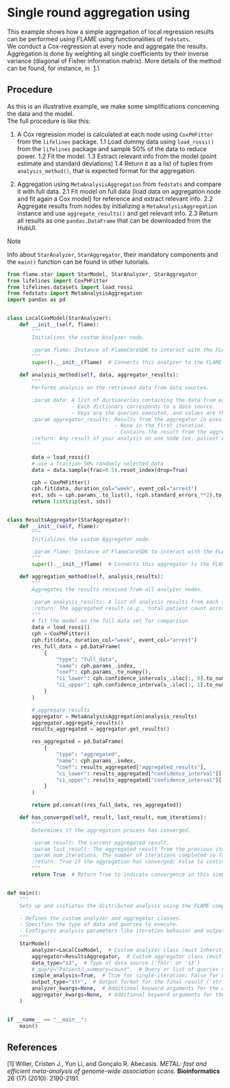 # Single round aggregation using

This example shows how a simple aggregation of local regression results can be performed using FLAME using functionalities of `fedstats`.\
We conduct a Cox-regression at every node and aggregate the results. Aggregation is done by weighting all single coefficients by
their inverse variance (diagonal of Fisher information matrix). More details of the method can be found, for instance, in &nbsp;[1](#ref-willer2010).\

## Procedure

As this is an illustrative example, we make some simplifications concerning the data and the model.\
The full procedure is like this:

1. A Cox regression model is calculated at each node using `CoxPHFitter` from the `lifelines` package.
    1.1 Load dummy data using `load_rossi()` from the `lifelines` package and sample 50% of the data to reduce power.
    1.2 Fit the model.
    1.3 Extract relevant info from the model (point estimate and standard deviations)
    1.4 Return it as a list of tuples from `analysis_method()`, that is expected format for the aggregation.

2. Aggregation using `MetaAnalysisAggregation` from `fedstats` and compare it with full data.
    2.1 Fit model on full data (load data on aggregation node and fit again a Cox model) for reference and extract relevant info.
    2.2 Aggregate results from nodes by initializing a `MetaAnalysisAggregation` instance and use `aggregate_results()` and get relevant info.
    2.3 Return all results as one `pandas.DataFrame` that can be downloaded from the HubUI.

> [!NOTE]  
> Info about `StarAnalyzer`, `StarAggregator`, their mandatory components and the `main()` function can be found in other tutorials.

```python
from flame.star import StarModel, StarAnalyzer, StarAggregator
from lifelines import CoxPHFitter
from lifelines.datasets import load_rossi
from fedstats import MetaAnalysisAggregation
import pandas as pd


class LocalCoxModel(StarAnalyzer):
    def __init__(self, flame):
        """
        Initializes the custom Analyzer node.

        :param flame: Instance of FlameCoreSDK to interact with the FLAME components.
        """
        super().__init__(flame)  # Connects this analyzer to the FLAME components

    def analysis_method(self, data, aggregator_results):
        """
        Performs analysis on the retrieved data from data sources.

        :param data: A list of dictionaries containing the data from each data source.
                     - Each dictionary corresponds to a data source.
                     - Keys are the queries executed, and values are the results (dict for FHIR, str for S3).
        :param aggregator_results: Results from the aggregator in previous iterations.
                                   - None in the first iteration.
                                   - Contains the result from the aggregator's aggregation_method in subsequent iterations.
        :return: Any result of your analysis on one node (ex. patient count).
        """

        data = load_rossi()
        # use a fraction 50% randomly selected data
        data = data.sample(frac=0.5).reset_index(drop=True)

        cph = CoxPHFitter()
        cph.fit(data, duration_col="week", event_col="arrest")
        est, sds = cph.params_.to_list(), (cph.standard_errors_**2).to_list()
        return list(zip(est, sds))


class ResultsAggregator(StarAggregator):
    def __init__(self, flame):
        """
        Initializes the custom Aggregator node.

        :param flame: Instance of FlameCoreSDK to interact with the FLAME components.
        """
        super().__init__(flame)  # Connects this aggregator to the FLAME components

    def aggregation_method(self, analysis_results):
        """
        Aggregates the results received from all analyzer nodes.

        :param analysis_results: A list of analysis results from each analyzer node.
        :return: The aggregated result (e.g., total patient count across all analyzers).
        """
        # fit the model on the full data set for comparison
        data = load_rossi()
        cph = CoxPHFitter()
        cph.fit(data, duration_col="week", event_col="arrest")
        res_full_data = pd.DataFrame(
            {
                "type": "full_data",
                "name": cph.params_.index,
                "coef": cph.params_.to_numpy(),
                "ci_lower": cph.confidence_intervals_.iloc[:, 0].to_numpy(),
                "ci_upper": cph.confidence_intervals_.iloc[:, 1].to_numpy(),
            }
        )

        # aggregate results
        aggregator = MetaAnalysisAggregation(analysis_results)
        aggregator.aggregate_results()
        results_aggregated = aggregator.get_results()

        res_aggregated = pd.DataFrame(
            {
                "type": "aggregated",
                "name": cph.params_.index,
                "coef": results_aggregated["aggregated_results"],
                "ci_lower": results_aggregated["confidence_interval"][:, 0],
                "ci_upper": results_aggregated["confidence_interval"][:, 1],
            }
        )

        return pd.concat((res_full_data, res_aggregated))

    def has_converged(self, result, last_result, num_iterations):
        """
        Determines if the aggregation process has converged.

        :param result: The current aggregated result.
        :param last_result: The aggregated result from the previous iteration.
        :param num_iterations: The number of iterations completed so far.
        :return: True if the aggregation has converged; False to continue iterations.
        """
        return True  # Return True to indicate convergence in this simple analysis


def main():
    """
    Sets up and initiates the distributed analysis using the FLAME components.

    - Defines the custom analyzer and aggregator classes.
    - Specifies the type of data and queries to execute.
    - Configures analysis parameters like iteration behavior and output format.
    """
    StarModel(
        analyzer=LocalCoxModel,  # Custom analyzer class (must inherit from StarAnalyzer)
        aggregator=ResultsAggregator,  # Custom aggregator class (must inherit from StarAggregator)
        data_type="s3",  # Type of data source ('fhir' or 's3')
        # query="Patient?_summary=count",  # Query or list of queries to retrieve data
        simple_analysis=True,  # True for single-iteration; False for multi-iterative analysis
        output_type="str",  # Output format for the final result ('str', 'bytes', or 'pickle')
        analyzer_kwargs=None,  # Additional keyword arguments for the custom analyzer constructor (i.e. MyAnalyzer)
        aggregator_kwargs=None,  # Additional keyword arguments for the custom aggregator constructor (i.e. MyAggregator)
    )


if __name__ == "__main__":
    main()
```

## References

<span id="ref-willer2010">[1]</span> Willer, Cristen J., Yun Li, and Gonçalo R. Abecasis. *METAL: fast and efficient meta-analysis of genome-wide association scans.* **Bioinformatics** 26 (17) (2010): 2190-2191.
